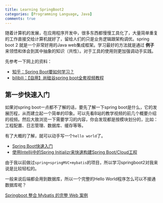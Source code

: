 ```yaml
---
title: Learning SpringBoot2
categories: [Programming Language, Java]
comments: true
---
```


随着计算机的发展，在应用程序开发中，很多东西都慢慢工具化了，大量简单重复的工作直接交给计算机就好了，留给人们的只是业务逻辑跟架构调优。spring boot 2 就是一个非常好用的Java web集成框架。学习最好的方法就是通过 **例子** 来领悟和体会到其中抽象的知识（共性）。对于工具的使用则更加强调动手实践。

先参考一下网上的资料：

- [知乎：Spring Boot要如何学习？](https://www.zhihu.com/question/53729800)
- [bilibili：【自用】尚硅谷spring boot全套视频教程](https://www.bilibili.com/video/av44560321?from=search&seid=7097190869964471137)

<!--more-->

## 第一步快速入门

如果对spring boot一点都不了解的话，要先了解一下spring boot是什么，它的发展历程，从而建立起一个简单的印象。可以先看B站的教学视频的前几个概要介绍的视频。然后大致浏览一下需要学习的内容，你会发现都是按模块划分的，比如：工程配置、日志管理、数据库、缓存等等。

有了大概的了解，就可以动手写一个`hello world`了。

- [Spring Boot快速入门](http://blog.didispace.com/spring-boot-learning-1/)
- [使用Intellij中的Spring Initializr来快速构建Spring Boot/Cloud工程](http://blog.didispace.com/spring-initializr-in-intellij/)

由于我以前做过`spring+springMVC+mybatis`的项目，所以学习springboot2对我来说是比较轻松的。

一般来说后端都会用到数据库，所以一个完整的Hello World程序怎么可以不接通数据库呢？

[Springboot 整合 Mybatis 的完整 Web 案例](https://www.bysocket.com/?p=1610)




